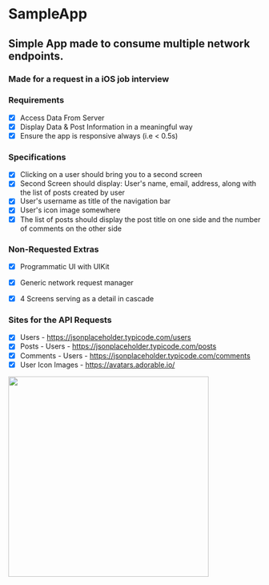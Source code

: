 # SampleApp
## Simple App made to consume multiple network endpoints.
### Made for a request in a iOS job interview


### Requirements 

- [x] Access Data From Server
- [x] Display Data & Post Information in a meaningful way
- [x] Ensure the app is responsive always (i.e < 0.5s)

### Specifications

- [x] Clicking on a user should bring you to a second screen
- [x] Second Screen should display: User's name, email, address, along with the list of posts created by user
- [x] User's username as title of the navigation bar
- [x] User's icon image somewhere
- [x] The list of posts should display the post title on one side and the number of comments on the other side

### Non-Requested Extras

- [x] Programmatic UI with UIKit
- [x] Generic network request manager
- [x] 4 Screens serving as a detail in cascade


### Sites for the API Requests

- [x] Users - https://jsonplaceholder.typicode.com/users
- [x] Posts - Users - https://jsonplaceholder.typicode.com/posts
- [x] Comments - Users - https://jsonplaceholder.typicode.com/comments
- [x] User Icon Images - https://avatars.adorable.io/

<img src="animated.gif" width="400"/>
